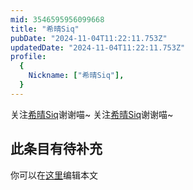 ```yaml
---
mid: 3546595956099668
title: "希晴Siq"
pubDate: "2024-11-04T11:22:11.753Z"
updatedDate: "2024-11-04T11:22:11.753Z"
profile:
  {
    Nickname: ["希晴Siq"],
  }
---
```


关注[希晴Siq](https://space.bilibili.com/3546595956099668)谢谢喵~ 关注[希晴Siq](https://space.bilibili.com/3546595956099668)谢谢喵~

## 此条目有待补充
你可以在[这里](https://github.com/Yuhanawa/VTuber.ICU-Content/edit/master/v/希晴Siq/index.md)编辑本文
